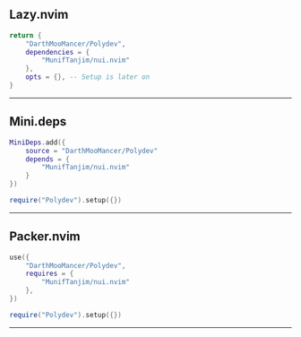 ## **Lazy.nvim**

```lua
return {
    "DarthMooMancer/Polydev",
    dependencies = {
        "MunifTanjim/nui.nvim"
    },
    opts = {}, -- Setup is later on
}
```

---

## **Mini.deps**

```lua
MiniDeps.add({
    source = "DarthMooMancer/Polydev"
    depends = {
        "MunifTanjim/nui.nvim"
    }
})

require("Polydev").setup({})
```

---

## **Packer.nvim**

```lua
use({
    "DarthMooMancer/Polydev",
    requires = {
        "MunifTanjim/nui.nvim"
    },
})

require("Polydev").setup({})
```

---
